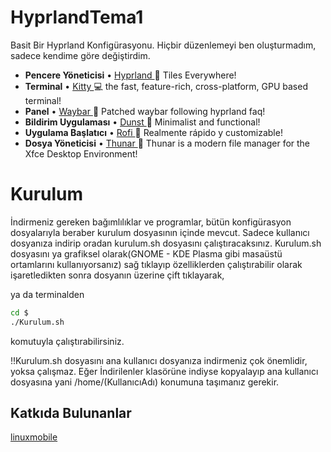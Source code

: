 # HyprlandTema1

Basit Bir Hyprland Konfigürasyonu. Hiçbir düzenlemeyi ben oluşturmadım, sadece kendime göre değiştirdim.

* **Pencere Yöneticisi** • [Hyprland ](https://github.com/hyprwm/Hyprland)🎨 Tiles Everywhere!
* **Terminal** • [Kitty ](https://github.com/kovidgoyal/kitty) 💻 the fast, feature-rich, cross-platform, GPU based terminal!
* **Panel** • [Waybar ](https://aur.archlinux.org/packages/waybar-hyprland-git)🍧 Patched waybar following hyprland faq!
* **Bildirim Uygulaması** • [Dunst ](https://github.com/dunst-project/dunst) 🍃 Minimalist and functional!
* **Uygulama Başlatıcı** • [Rofi ](https://github.com/davatorium/rofi) 🚀 Realmente rápido y customizable!
* **Dosya Yöneticisi** • [Thunar ](https://github.com/xfce-mirror/thunar)🔖 Thunar is a modern file manager for the Xfce Desktop Environment!

# Kurulum
İndirmeniz gereken bağımlılıklar ve programlar, bütün konfigürasyon dosyalarıyla beraber kurulum dosyasının içinde mevcut. Sadece kullanıcı dosyanıza indirip oradan kurulum.sh dosyasını çalıştıracaksınız. Kurulum.sh dosyasını ya grafiksel olarak(GNOME - KDE Plasma gibi masaüstü ortamlarını kullanıyorsanız) sağ tıklayıp özelliklerden çalıştırabilir olarak işaretledikten sonra dosyanın üzerine çift tıklayarak, 

ya da terminalden 

```sh
cd $
./Kurulum.sh 
```

komutuyla çalıştırabilirsiniz.

!!Kurulum.sh dosyasını ana kullanıcı dosyanıza indirmeniz çok önemlidir, yoksa çalışmaz. Eğer İndirilenler klasörüne indiyse kopyalayıp ana kullanıcı dosyasına yani /home/(KullanıcıAdı) konumuna taşımanız gerekir.

## Katkıda Bulunanlar

[linuxmobile ](https://github.com/linuxmobile)
